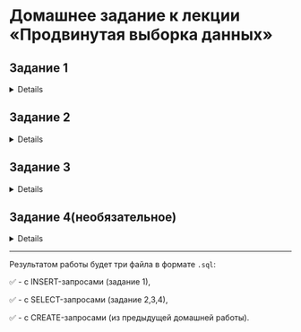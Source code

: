 # Домашнее задание к лекции «Продвинутая выборка данных»

## Задание 1
<details>
Продолжаем работать со своей базой данных. В этом задании заполните базу данных из домашнего задания к занятию "Работа с SQL. Создание БД". В ней должно быть:

✅ не менее 4 исполнителей,

✅ не менее 3 жанров,

✅ не менее 3 альбомов,

✅ не менее 6 треков,

✅ не менее 4 сборников.

Внимание: должны быть заполнены все поля каждой таблицы, в том числе таблицы связей исполнителей с жанрами, исполнителей с альбомами, сборников с треками.
</details>

## Задание 2
<details>

Написать SELECT-запросы, которые выведут информацию согласно инструкциям ниже.

Внимание: результаты запросов не должны быть пустыми, учтите это при заполнении таблиц.

✅ 1. Название и продолжительность самого длительного трека.

✅ 2. Название треков, продолжительность которых не менее 3,5 минут.

✅ 3. Названия сборников, вышедших в период с 2018 по 2020 год включительно.

✅ 4. Исполнители, чьё имя состоит из одного слова.

✅ 5. Название треков, которые содержат слово «мой» или «my».
</details>

## Задание 3
<details>
Написать SELECT-запросы, которые выведут информацию согласно инструкциям ниже.

Внимание: результаты запросов не должны быть пустыми, при необходимости добавьте данные в таблицы.

✅ 1. Количество исполнителей в каждом жанре.

✅ 2. Количество треков, вошедших в альбомы 2019–2020 годов.

✅ 3. Средняя продолжительность треков по каждому альбому.

✅ 4. Все исполнители, которые не выпустили альбомы в 2020 году.

✅5. Названия сборников, в которых присутствует конкретный исполнитель (выберите его сами).
</details>

## Задание 4(необязательное)
<details>
Написать SELECT-запросы, которые выведут информацию согласно инструкциям ниже.

Внимание: результаты запросов не должны быть пустыми, при необходимости добавьте данные в таблицы.

1. Названия альбомов, в которых присутствуют исполнители более чем одного жанра.
2. Наименования треков, которые не входят в сборники.
3. Исполнитель или исполнители, написавшие самый короткий по продолжительности трек, — теоретически таких треков может быть несколько.
4. Названия альбомов, содержащих наименьшее количество треков.
</details>

---

Результатом работы будет три файла в формате `.sql`:

✅ - с INSERT-запросами (задание 1),

✅ - с SELECT-запросами (задание 2,3,4),

✅ - с CREATE-запросами (из предыдущей домашней работы).
